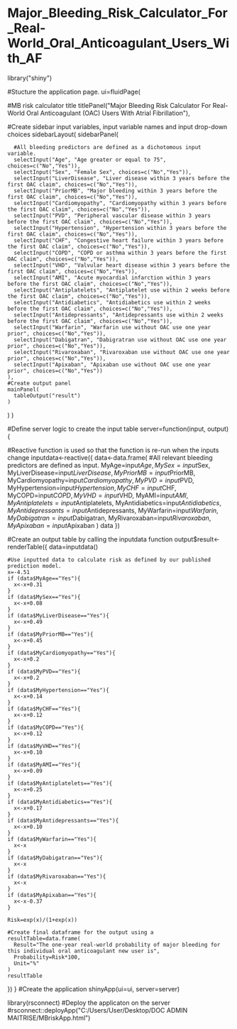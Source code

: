 # Major_Bleeding_Risk_Calculator_For_Real-World_Oral_Anticoagulant_Users_With_AF

library("shiny")

#Stucture the application page.
ui=fluidPage(
  
  #MB risk calculator title
  titlePanel("Major Bleeding Risk Calculator For Real-World 
             Oral Anticoagulant (OAC) Users With Atrial Fibrillation"),
  
  #Create sidebar input variables, input variable names and input drop-down choices
  sidebarLayout(
    sidebarPanel(
      
      #All bleeding predictors are defined as a dichotomous input variable.
      selectInput("Age", "Age greater or equal to 75", choices=c("No","Yes")),
      selectInput("Sex", "Female Sex", choices=c("No","Yes")),
      selectInput("LiverDisease", "Liver disease within 3 years before the first OAC claim", choices=c("No","Yes")),
      selectInput("PriorMB", "Major bleeding within 3 years before the first OAC claim", choices=c("No","Yes")),
      selectInput("Cardiomyopathy", "Cardiomyopathy within 3 years before the first OAC claim", choices=c("No","Yes")),
      selectInput("PVD", "Peripheral vascular disease within 3 years before the first OAC claim", choices=c("No","Yes")),
      selectInput("Hypertension", "Hypertension within 3 years before the first OAC claim", choices=c("No","Yes")),
      selectInput("CHF", "Congestive heart failure within 3 years before the first OAC claim", choices=c("No","Yes")),
      selectInput("COPD", "COPD or asthma within 3 years before the first OAC claim", choices=c("No","Yes")),
      selectInput("VHD", "Valvular heart disease within 3 years before the first OAC claim", choices=c("No","Yes")),
      selectInput("AMI", "Acute myocardial infarction within 3 years before the first OAC claim", choices=c("No","Yes")),
      selectInput("Antiplatelets", "Antiplatelet use within 2 weeks before the first OAC claim", choices=c("No","Yes")),
      selectInput("Antidiabetics", "Antidiabetics use within 2 weeks before the first OAC claim", choices=c("No","Yes")),
      selectInput("Antidepressants", "Antidepressants use within 2 weeks before the first OAC claim", choices=c("No","Yes")),
      selectInput("Warfarin", "Warfarin use without OAC use one year prior", choices=c("No","Yes")),
      selectInput("Dabigatran", "Dabigratran use without OAC use one year prior", choices=c("No","Yes")),
      selectInput("Rivaroxaban", "Rivaroxaban use without OAC use one year prior", choices=c("No","Yes")),
      selectInput("Apixaban", "Apixaban use without OAC use one year prior", choices=c("No","Yes"))
    ), 
    #Create output panel
    mainPanel(
      tableOutput("result")
    )
  )
  )



#Define server logic to create the input table
server=function(input, output){
  
  #Reactive function is used so that the function is re-run when the inputs change
  inputdata<-reactive({
    data<-data.frame(
      #All relevant bleeding predictors are defined as input.
      MyAge=input$Age,
      MySex=input$Sex,
      MyLiverDisease=input$LiverDisease,
      MyPriorMB=input$PriorMB,
      MyCardiomyopathy=input$Cardiomyopathy,
      MyPVD=input$PVD, 
      MyHypertension=input$Hypertension, 
      MyCHF=input$CHF, 
      MyCOPD=input$COPD,
      MyVHD=input$VHD, 
      MyAMI=input$AMI, 
      MyAntiplatelets=input$Antiplatelets,
      MyAntidiabetics=input$Antidiabetics,  
      MyAntidepressants=input$Antidepressants, 
      MyWarfarin=input$Warfarin, 
      MyDabigatran=input$Dabigatran, 
      MyRivaroxaban=input$Rivaroxaban, 
      MyApixaban=input$Apixaban
    )
    data
  })
  
  
  
  
  #Create an output table by calling the inputdata function
  output$result<-renderTable({
    data=inputdata()
    
    #Use inputted data to calculate risk as defined by our published prediction model.
    x=-4.51
    if (data$MyAge=="Yes"){
      x<-x+0.31
    }
    if (data$MySex=="Yes"){
      x<-x+0.08
    }
    if (data$MyLiverDisease=="Yes"){
      x<-x+0.49
    }
    if (data$MyPriorMB=="Yes"){
      x<-x+0.45
    }
    if (data$MyCardiomyopathy=="Yes"){
      x<-x+0.2
    }
    if (data$MyPVD=="Yes"){
      x<-x+0.2
    }
    if (data$MyHypertension=="Yes"){
      x<-x+0.14
    }
    if (data$MyCHF=="Yes"){
      x<-x+0.12
    }
    if (data$MyCOPD=="Yes"){
      x<-x+0.12
    }
    if (data$MyVHD=="Yes"){
      x<-x+0.10
    }
    if (data$MyAMI=="Yes"){
      x<-x+0.09
    }
    if (data$MyAntiplatelets=="Yes"){
      x<-x+0.25
    }
    if (data$MyAntidiabetics=="Yes"){
      x<-x+0.17
    }
    if (data$MyAntidepressants=="Yes"){
      x<-x+0.10
    }
    if (data$MyWarfarin=="Yes"){
      x<-x
    }
    if (data$MyDabigatran=="Yes"){
      x<-x
    }
    if (data$MyRivaroxaban=="Yes"){
      x<-x
    }
    if (data$MyApixaban=="Yes"){
      x<-x-0.37
    }
    
    Risk=exp(x)/(1+exp(x))
    
    #Create final dataframe for the output using a
    resultTable=data.frame(
      Result="The one-year real-world probability of major bleeding for this individual oral anticoagulant new user is",
      Probability=Risk*100, 
      Unit="%"
    )
    resultTable
  })
}
#Create the application
shinyApp(ui=ui, server=server)


library(rsconnect)
#Deploy the applicaton on the server
#rsconnect::deployApp("C:/Users/User/Desktop/DOC  ADMIN MAITRISE/MBriskApp.html")
